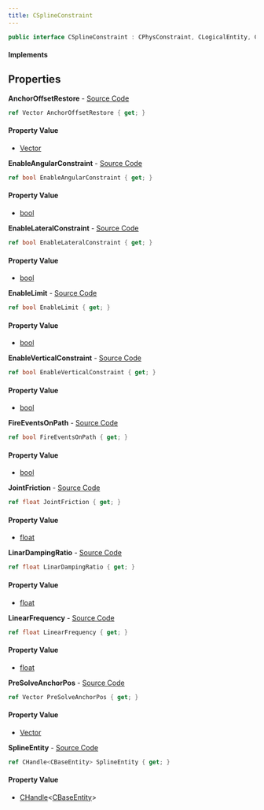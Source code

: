 ```yaml
---
title: CSplineConstraint
---
```


```csharp
public interface CSplineConstraint : CPhysConstraint, CLogicalEntity, CServerOnlyEntity, CBaseEntity, CEntityInstance, ISchemaClass<CEntityInstance>, ISchemaClass<CBaseEntity>, ISchemaClass<CServerOnlyEntity>, ISchemaClass<CLogicalEntity>, ISchemaClass<CPhysConstraint>, ISchemaClass<CSplineConstraint>, ISchemaField, ISchemaClass, INativeHandle
```

#### Implements

## Properties

**AnchorOffsetRestore** - [Source Code](https://github.com/swiftly-solution/swiftlys2/blob/master/managed/src/SwiftlyS2.Generated/Schemas/Interfaces/CSplineConstraint.cs#L16)

```csharp
ref Vector AnchorOffsetRestore { get; }
```

#### Property Value

- [Vector](/docs/api/shared/natives/vector)

**EnableAngularConstraint** - [Source Code](https://github.com/swiftly-solution/swiftlys2/blob/master/managed/src/SwiftlyS2.Generated/Schemas/Interfaces/CSplineConstraint.cs#L24)

```csharp
ref bool EnableAngularConstraint { get; }
```

#### Property Value

- [bool](https://learn.microsoft.com/dotnet/api/system.boolean)

**EnableLateralConstraint** - [Source Code](https://github.com/swiftly-solution/swiftlys2/blob/master/managed/src/SwiftlyS2.Generated/Schemas/Interfaces/CSplineConstraint.cs#L20)

```csharp
ref bool EnableLateralConstraint { get; }
```

#### Property Value

- [bool](https://learn.microsoft.com/dotnet/api/system.boolean)

**EnableLimit** - [Source Code](https://github.com/swiftly-solution/swiftlys2/blob/master/managed/src/SwiftlyS2.Generated/Schemas/Interfaces/CSplineConstraint.cs#L26)

```csharp
ref bool EnableLimit { get; }
```

#### Property Value

- [bool](https://learn.microsoft.com/dotnet/api/system.boolean)

**EnableVerticalConstraint** - [Source Code](https://github.com/swiftly-solution/swiftlys2/blob/master/managed/src/SwiftlyS2.Generated/Schemas/Interfaces/CSplineConstraint.cs#L22)

```csharp
ref bool EnableVerticalConstraint { get; }
```

#### Property Value

- [bool](https://learn.microsoft.com/dotnet/api/system.boolean)

**FireEventsOnPath** - [Source Code](https://github.com/swiftly-solution/swiftlys2/blob/master/managed/src/SwiftlyS2.Generated/Schemas/Interfaces/CSplineConstraint.cs#L28)

```csharp
ref bool FireEventsOnPath { get; }
```

#### Property Value

- [bool](https://learn.microsoft.com/dotnet/api/system.boolean)

**JointFriction** - [Source Code](https://github.com/swiftly-solution/swiftlys2/blob/master/managed/src/SwiftlyS2.Generated/Schemas/Interfaces/CSplineConstraint.cs#L34)

```csharp
ref float JointFriction { get; }
```

#### Property Value

- [float](https://learn.microsoft.com/dotnet/api/system.single)

**LinarDampingRatio** - [Source Code](https://github.com/swiftly-solution/swiftlys2/blob/master/managed/src/SwiftlyS2.Generated/Schemas/Interfaces/CSplineConstraint.cs#L32)

```csharp
ref float LinarDampingRatio { get; }
```

#### Property Value

- [float](https://learn.microsoft.com/dotnet/api/system.single)

**LinearFrequency** - [Source Code](https://github.com/swiftly-solution/swiftlys2/blob/master/managed/src/SwiftlyS2.Generated/Schemas/Interfaces/CSplineConstraint.cs#L30)

```csharp
ref float LinearFrequency { get; }
```

#### Property Value

- [float](https://learn.microsoft.com/dotnet/api/system.single)

**PreSolveAnchorPos** - [Source Code](https://github.com/swiftly-solution/swiftlys2/blob/master/managed/src/SwiftlyS2.Generated/Schemas/Interfaces/CSplineConstraint.cs#L36)

```csharp
ref Vector PreSolveAnchorPos { get; }
```

#### Property Value

- [Vector](/docs/api/shared/natives/vector)

**SplineEntity** - [Source Code](https://github.com/swiftly-solution/swiftlys2/blob/master/managed/src/SwiftlyS2.Generated/Schemas/Interfaces/CSplineConstraint.cs#L18)

```csharp
ref CHandle<CBaseEntity> SplineEntity { get; }
```

#### Property Value

- [CHandle](/docs/api/shared/natives/chandle-1)<[CBaseEntity](/docs/api/shared/schemadefinitions/cbaseentity)>

